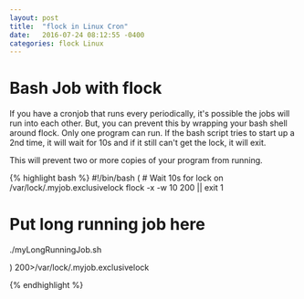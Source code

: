 ```yaml
---
layout: post
title:  "flock in Linux Cron"
date:   2016-07-24 08:12:55 -0400 
categories: flock Linux
---
```


# Bash Job with flock

If you have a cronjob that runs every periodically, it's
possible the jobs will run into each other. But, you can
prevent this by wrapping your bash shell around flock. Only
one program can run. If the bash script tries to start up
a 2nd time, it will wait for 10s and if it still can't get
the lock, it will exit.

This will prevent two or more copies of your program from
running.

{% highlight bash %}
#!/bin/bash
(
    # Wait 10s for lock on /var/lock/.myjob.exclusivelock
    flock -x -w 10 200 || exit 1
	
# Put long running job here
./myLongRunningJob.sh
	
)  200>/var/lock/.myjob.exclusivelock	

{% endhighlight %}


